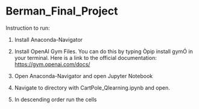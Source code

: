 # Berman_Final_Project

Instruction to run:

1. Install Anaconda-Navigator

2. Install OpenAI Gym Files. You can do this by typing Òpip install gymÓ in your terminal. Here is a link to the official documentation: https://gym.openai.com/docs/

3. Open Anaconda-Navigator and open Jupyter Notebook

4. Navigate to directory with CartPole_Qlearning.ipynb and open.

5. In descending order run the cells


